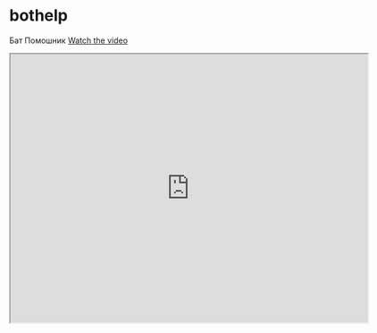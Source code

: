 # bothelp
Бат Помошник
[Watch the video](https://drive.google.com/file/d/1qCZpyTAl8yCPSOiU1W1Urq8sH7UOD64R/view?usp=sharing)
<iframe src="https://drive.google.com/file/d/1qCZpyTAl8yCPSOiU1W1Urq8sH7UOD64R/preview" width="640" height="480" allow="autoplay"></iframe>
